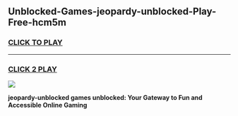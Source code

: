 
## Unblocked-Games-jeopardy-unblocked-Play-Free-hcm5m
<h3>
<a href="https://premium76.site?title=jeopardy-unblocked&ref=18A1">CLICK TO PLAY</a></h3>
<hr>

<h3>
<a href="https://premium76.site?title=jeopardy-unblocked&ref=18A1">CLICK 2 PLAY</a>
  
</h3>

<a href="https://premium76.site?title=jeopardy-unblocked&ref=18A1"><img src="https://clearcache.store/games.png"></a>


**jeopardy-unblocked games unblocked: Your Gateway to Fun and Accessible Online Gaming**
